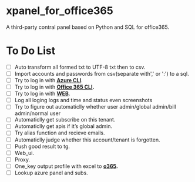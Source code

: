 # xpanel_for_office365

A third-party contral panel based on Python and SQL for office365.

# ****To Do List****

- [ ]  Auto transform all formed txt to UTF-8 txt then to csv.
- [ ]  Import accounts and passwords from csv(separate with',' or ':') to a sql.
- [ ]  Try to log in with ****[Azure CLI](https://github.com/Azure/azure-cli)****.
- [ ]  Try to log in with **[Office 365 CLI](https://github.com/pnp/cli-microsoft365).**
- [ ]  Try to log in with [**WEB**](https://portal.office.com).
- [ ]  Log all loging logs and time and status even screenshots
- [ ]  Try to figure out automaticlly whether user admin/global admin/bill admin/normal user
- [ ]  Automaticlly get subscribe on this tenant.
- [ ]  Automaticlly get apis if it’s global admin.
- [ ]  Try alias function and recieve emails.
- [ ]  Automaticlly judge whether this account/tenant is forgotten.
- [ ]  Push good result to tg.
- [ ]  Web_ui.
- [ ]  Proxy.
- [ ]  One_key output profile with excel to **[o365](https://github.com/vanyouseea/o365).**
- [ ]  Lookup azure panel and subs.
